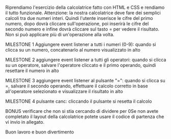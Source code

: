 Riprendiamo l'esercizio della calcolatrice fatto con HTML e CSS e rendiamo il tutto funzionale.
Attenzione: la nostra calcolatrice deve fare dei semplici calcoli tra due numeri interi. Quindi l'utente inserisce le cifre del primo numero, dopo dovrà cliccare sull'operazione, poi inserirà le cifre del secondo numero e infine dovrà cliccare sul tasto = per vedere il risultato. Non si può applicare più di un'operazione alla volta.


MILESTONE 1
Aggiungere event listener a tutti i numeri (0-9): quando si clicca su un numero, concatenarlo al numero visualizzato in alto


MILESTONE 2
aggiungere event listener a tutti gli operatori: quando si clicca su un operatore, salvare l'operatore cliccato e il primo operando, quindi resettare il numero in alto


MILESTONE 3
aggiungere event listener al pulsante "=": quando si clicca su =, salvare il secondo operando, effettuare il calcolo corretto in base all'operatore selezionato e visualizzare il risultato in alto


MILESTONE 4
pulsante canc: cliccando il pulsante si resetta il calcolo


BONUS
verificare che non si stia cercando di dividere per 0Se non avete completato il layout della calcolatrice potete usare il codice di partenza che vi invio in allegato.


Buon lavoro e buon divertimento 
